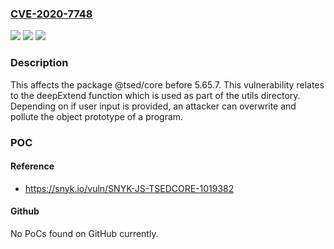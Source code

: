 ### [CVE-2020-7748](https://cve.mitre.org/cgi-bin/cvename.cgi?name=CVE-2020-7748)
![](https://img.shields.io/static/v1?label=Product&message=%40tsed%2Fcore&color=blue)
![](https://img.shields.io/static/v1?label=Version&message=%3C%205.65.7%20&color=brighgreen)
![](https://img.shields.io/static/v1?label=Vulnerability&message=Prototype%20Pollution&color=brighgreen)

### Description

This affects the package @tsed/core before 5.65.7. This vulnerability relates to the deepExtend function which is used as part of the utils directory. Depending on if user input is provided, an attacker can overwrite and pollute the object prototype of a program.

### POC

#### Reference
- https://snyk.io/vuln/SNYK-JS-TSEDCORE-1019382

#### Github
No PoCs found on GitHub currently.

